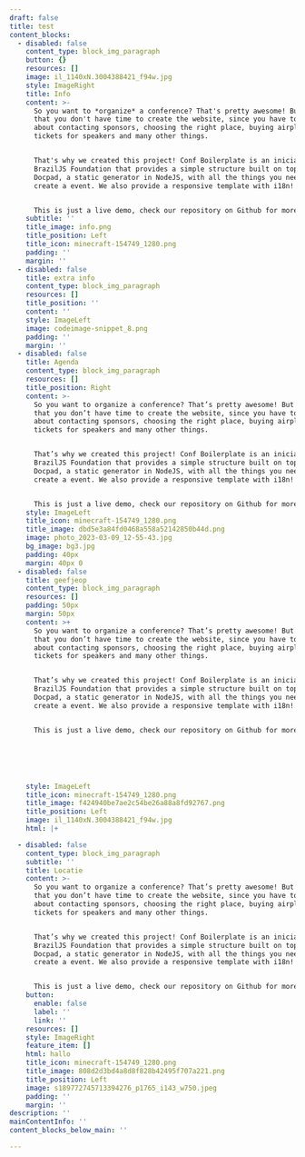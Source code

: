 ```yaml
---
draft: false
title: test
content_blocks:
  - disabled: false
    content_type: block_img_paragraph
    button: {}
    resources: []
    image: il_1140xN.3004388421_f94w.jpg
    style: ImageRight
    title: Info
    content: >-
      So you want to *organize* a conference? That's pretty awesome! But we know
      that you don't have time to create the website, since you have to worry
      about contacting sponsors, choosing the right place, buying airplane
      tickets for speakers and many other things.


      That's why we created this project! Conf Boilerplate is an iniciative of
      BrazilJS Foundation that provides a simple structure built on top of
      Docpad, a static generator in NodeJS, with all the things you need to
      create a event. We also provide a responsive template with i18n!


      This is just a live demo, check our repository on Github for more details
    subtitle: ''
    title_image: info.png
    title_position: Left
    title_icon: minecraft-154749_1280.png
    padding: ''
    margin: ''
  - disabled: false
    title: extra info
    content_type: block_img_paragraph
    resources: []
    title_position: ''
    content: ''
    style: ImageLeft
    image: codeimage-snippet_8.png
    padding: ''
    margin: ''
  - disabled: false
    title: Agenda
    content_type: block_img_paragraph
    resources: []
    title_position: Right
    content: >-
      So you want to organize a conference? That’s pretty awesome! But we know
      that you don’t have time to create the website, since you have to worry
      about contacting sponsors, choosing the right place, buying airplane
      tickets for speakers and many other things.


      That’s why we created this project! Conf Boilerplate is an iniciative of
      BrazilJS Foundation that provides a simple structure built on top of
      Docpad, a static generator in NodeJS, with all the things you need to
      create a event. We also provide a responsive template with i18n!


      This is just a live demo, check our repository on Github for more details
    style: ImageLeft
    title_icon: minecraft-154749_1280.png
    title_image: dbd5e3a84fd0468a558a52142850b44d.png
    image: photo_2023-03-09_12-55-43.jpg
    bg_image: bg3.jpg
    padding: 40px
    margin: 40px 0
  - disabled: false
    title: geefjeop
    content_type: block_img_paragraph
    resources: []
    padding: 50px
    margin: 50px
    content: >+
      So you want to organize a conference? That’s pretty awesome! But we know
      that you don’t have time to create the website, since you have to worry
      about contacting sponsors, choosing the right place, buying airplane
      tickets for speakers and many other things.


      That’s why we created this project! Conf Boilerplate is an iniciative of
      BrazilJS Foundation that provides a simple structure built on top of
      Docpad, a static generator in NodeJS, with all the things you need to
      create a event. We also provide a responsive template with i18n!


      This is just a live demo, check our repository on Github for more details






    style: ImageLeft
    title_icon: minecraft-154749_1280.png
    title_image: f424940be7ae2c54be26a88a8fd92767.png
    title_position: Left
    image: il_1140xN.3004388421_f94w.jpg
    html: |+

  - disabled: false
    content_type: block_img_paragraph
    subtitle: ''
    title: Locatie
    content: >-
      So you want to organize a conference? That’s pretty awesome! But we know
      that you don’t have time to create the website, since you have to worry
      about contacting sponsors, choosing the right place, buying airplane
      tickets for speakers and many other things.


      That’s why we created this project! Conf Boilerplate is an iniciative of
      BrazilJS Foundation that provides a simple structure built on top of
      Docpad, a static generator in NodeJS, with all the things you need to
      create a event. We also provide a responsive template with i18n!


      This is just a live demo, check our repository on Github for more details
    button:
      enable: false
      label: ''
      link: ''
    resources: []
    style: ImageRight
    feature_item: []
    html: hallo
    title_icon: minecraft-154749_1280.png
    title_image: 808d2d3bd4a8d8f828b42495f707a221.png
    title_position: Left
    image: s189772745713394276_p1765_i143_w750.jpeg
    padding: ''
    margin: ''
description: ''
mainContentInfo: ''
content_blocks_below_main: ''

---
```

































































































































